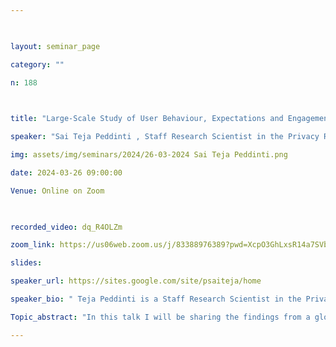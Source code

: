 ```yaml
--- 

  

layout: seminar_page 

category: "" 

n: 188

  

title: "Large-Scale Study of User Behaviour, Expectations and Engagement with Android Permissions" 

speaker: "Sai Teja Peddinti , Staff Research Scientist in the Privacy Research group at Google"  

img: assets/img/seminars/2024/26-03-2024 Sai Teja Peddinti.png

date: 2024-03-26 09:00:00  

Venue: Online on Zoom 

  

recorded_video: dq_R4OLZm

zoom_link: https://us06web.zoom.us/j/83388976389?pwd=XcpO3GhLxsR14a7SVbPx33HQQa1jbt.1 

slides:  

speaker_url: https://sites.google.com/site/psaiteja/home

speaker_bio: " Teja Peddinti is a Staff Research Scientist in the Privacy Research group at Google. He finished his bachelor's in information & communication technology (ICT) with a Gold Medal from DA-IICT, India in 2009, and then completed his PhD in Computer Science at the New York University, School of Engineering in 2014. His primary research focus is on applying machine learning techniques to build novel privacy and security features, and in performing large scale measurements and analysis to understand user preferences/concerns and to evaluate effectiveness of existing offerings. His research appeared at many top-tier conferences and won the IAPP SOUPS Privacy Award in 2017 and was a finalist in the NYU CSAW Applied Research Competition in 2022."

Topic_abstract: "In this talk I will be sharing the findings from a global study we conducted on the behaviors, expectations and engagement of 1,719 participants across 10 countries and regions towards Android application permissions. Participants were recruited using mobile advertising and used an application we designed for 30 days. Our app samples user behaviors (decisions made), rationales (via in-situ surveys), expectations, and attitudes, as well as some app provided explanations. We study the grant and deny decisions our users make and build mixed effect logistic regression models to illustrate the many factors that influence this decision making. Among several interesting findings, we observed that users facing an unexpected permission request are more than twice as likely to deny it compared to a user who expects it, and that permission requests accompanied by an explanation have a deny rate that is roughly half the deny rate of app permission requests without explanations. These findings remain true even when controlling for other factors. To the best of our knowledge, this may be the first study of actual privacy behavior (not stated behavior) for Android apps, with users using their own devices, across multiple continents. This research appeared at the USENIX Security 2021 conference."

---
```

